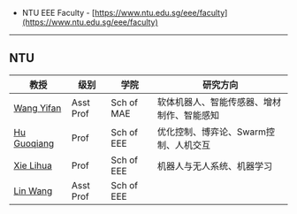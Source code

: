 + NTU EEE Faculty - [https://www.ntu.edu.sg/eee/faculty](https://www.ntu.edu.sg/eee/faculty)

---
## NTU

| 教授                                                   | 级别        | 学院         | 研究方向                  |
| ---------------------------------------------------- | --------- | ---------- | --------------------- |
| [Wang Yifan](https://dr.ntu.edu.sg/cris/rp/rp01291)  | Asst Prof | Sch of MAE | 软体机器人、智能传感器、增材制作、智能感知 |
| [Hu Guoqiang](https://dr.ntu.edu.sg/cris/rp/rp00100) | Prof      | Sch of EEE | 优化控制、博弈论、Swarm控制、人机交互 |
| [Xie Lihua](https://dr.ntu.edu.sg/cris/rp/rp00784)   | Prof      | Sch of EEE | 机器人与无人系统、机器学习         |
| [Lin Wang](https://dr.ntu.edu.sg/cris/rp/rp02550)    | Asst Prof | Sch of EEE |                       |

